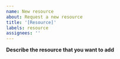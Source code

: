 ```yaml
---
name: New resource
about: Request a new resource
title: '[Resource]'
labels: resource
assignees: ''
---
```


**Describe the resource that you want to add**
